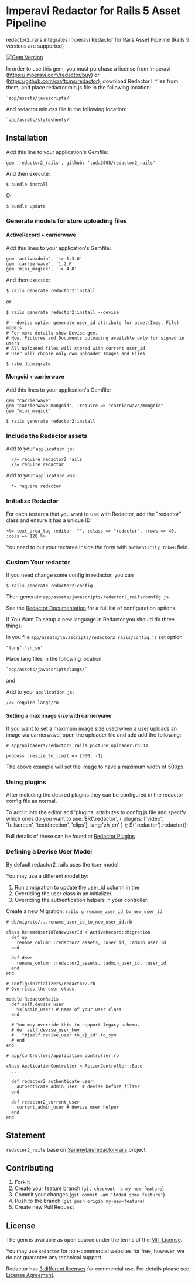 # Imperavi Redactor for Rails 5 Asset Pipeline 

redactor2_rails integrates Imperavi Redactor for Rails Asset Pipeline (Rails 5 versions are supported)

[![Gem Version](https://badge.fury.io/rb/redactor2_rails.svg)](https://badge.fury.io/rb/redactor2_rails)

In order to use this gem, you must purchase a license from Imperavi 
(https://imperavi.com/redactor/buy) or (https://github.com/craftcms/redactor), download Redactor II files from them, 
and place redactor.min.js file in the following location:

    `app/assets/javascripts/`
    
And redactor.min.css file in the following location:

    `app/assets/stylesheets/`

## Installation

Add this line to your application's Gemfile:

    gem 'redactor2_rails', github: 'tuda2008/redactor2_rails'

And then execute:

    $ bundle install

Or 

    $ bundle update

### Generate models for store uploading files

#### ActiveRecord + carrierwave
Add this lines to your application's Gemfile:

    gem 'activeadmin', '~> 1.3.0'
    gem 'carrierwave', '1.2.0'
    gem 'mini_magick', '~> 4.8'

And then execute:
    
    $ rails generate redactor2:install

or

    $ rails generate redactor2:install --devise

    # --devise option generate user_id attribute for asset(Imeg, File) models. 
    # For more details show Devise gem.
    # Now, Pictures and Documents uploading available only for signed in users
    # All uploaded files will stored with current user_id
    # User will choose only own uploaded Images and Files

    $ rake db:migrate

#### Mongoid + carrierwave
Add this lines to your application's Gemfile:

    gem "carrierwave"
    gem "carrierwave-mongoid", :require => "carrierwave/mongoid"
    gem "mini_magick"

    $ rails generate redactor2:install

### Include the Redactor assets

Add to your `application.js`:

      //= require redactor2_rails
      //= require redactor

Add to your `application.css`:

      *= require redactor

### Initialize Redactor

For each textarea that you want to use with Redactor, 
add the "redactor" class and ensure it has a unique ID:

    <%= text_area_tag :editor, "", :class => "redactor", :rows => 40, :cols => 120 %>
    
You need to put your textarea inside the form with `authenticity_token` field.

### Custom Your redactor

If you need change some config in redactor, you can

    $ rails generate redactor2:config

Then generate `app/assets/javascripts/redactor2_rails/config.js`.

See the [Redactor Documentation](http://imperavi.com/redactor/docs/settings/) for a full list of configuration options.


If You Want To setup a new language in Redactor you should do three things:

In you file `app/assets/javascripts/redactor2_rails/config.js` set option

    "lang":'zh_cn'

Place lang files in the following location:
   
    `app/assets/javascripts/langs/`

and

Add to your `application.js`:

    //= require langs/ru

#### Setting a max image size with carrierwave

If you want to set a maximum image size used when a user uploads an image via carrierwave, open the uploader file and add add the following:

    # app/uploaders/redactor2_rails_picture_uploader.rb:33

    process :resize_to_limit => [500, -1]

The above example will set the image to have a maximum width of 500px.

### Using plugins

After including the desired plugins they can be configured in the redactor config file as normal.

To add it into the editor add 'plugins' attributes to config.js file and specify which ones do you want to use:
  $R('.redactor', { 
        plugins: ['video', 'fullscreen', 'textdirection', 'clips'],
        lang:'zh_cn' }
  );
  $('.redactor').redactor();

Full details of these can be found at [Redactor Plugins](http://imperavi.com/redactor/plugins/)

### Defining a Devise User Model

By default redactor2_rails uses the `User` model.

You may use a different model by:

1. Run a migration to update the user_id column in the
2. Overriding the user class in an initializer.
3. Overriding the authentication helpers in your controller.

Create a new Migration: `rails g rename_user_id_to_new_user_id`

    # db/migrate/...rename_user_id_to_new_user_id.rb

    class RenameUserIdToNewUserId < ActiveRecord::Migration
      def up
        rename_column :redactor2_assets, :user_id, :admin_user_id
      end

      def down
        rename_column :redactor2_assets, :admin_user_id, :user_id
      end
    end

    # config/initializers/redactor2.rb
    # Overrides the user class

    module RedactorRails
      def self.devise_user
        %s(admin_user) # name of your user class
      end

      # You may override this to support legacy schema.
      # def self.devise_user_key
      #   "#{self.devise_user.to_s}_id".to_sym
      # end
    end

    # app/controllers/application_controller.rb

    class ApplicationController < ActionController::Base
      ...

      def redactor2_authenticate_user!
        authenticate_admin_user! # devise before_filter
      end

      def redactor2_current_user
        current_admin_user # devise user helper
      end
    end

## Statement

`redactor2_rails` base on [SammyLin/redactor-rails](https://github.com/SammyLin/redactor-rails) project.


## Contributing

1. Fork it
2. Create your feature branch (`git checkout -b my-new-feature`)
3. Commit your changes (`git commit -am 'Added some feature'`)
4. Push to the branch (`git push origin my-new-feature`)
5. Create new Pull Request

## License

The gem is available as open source under the terms of the [MIT License](http://opensource.org/licenses/MIT).

You may use `Redactor` for non-commercial websites for free, however, we do not guarantee any technical support.

Redactor has [3 different licenses](http://imperavi.com/redactor/download/) for commercial use.
For details please see [License Agreement](http://imperavi.com/redactor/license/).
